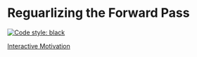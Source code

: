 # Reguarlizing the Forward Pass

[![Code style: black](https://img.shields.io/badge/code%20style-black-000000.svg)](https://github.com/psf/black)

[Interactive Motivation](https://pharringtonp19-rfp-notebooks-scriptsmotivationapp-p1m4nm.streamlit.app/)
